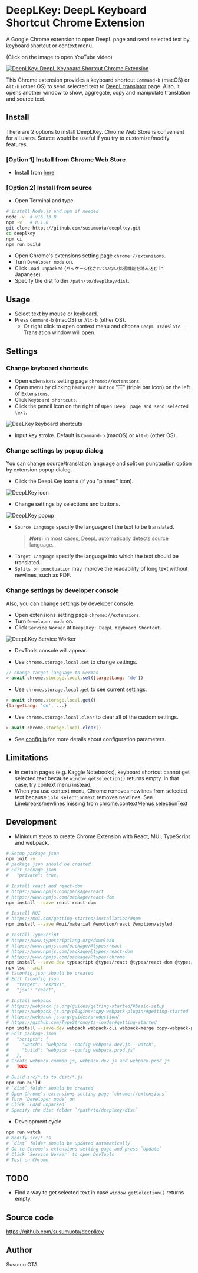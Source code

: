 # DeepLKey: DeepL Keyboard Shortcut Chrome Extension

A Google Chrome extension to open DeepL page and send selected text by keyboard shortcut or context menu.

(Click on the image to open YouTube video)

[![DeepLKey: DeepL Keyboard Shortcut Chrome Extension](https://user-images.githubusercontent.com/1632335/145706991-cc6fd338-ed61-40c2-bf55-208a42f26f4e.gif)](https://www.youtube.com/watch?v=8mT0asEwVAU "DeepLKey: DeepL Keyboard Shortcut Chrome Extension")

This Chrome extension provides a keyboard shortcut `Command-b` (macOS) or `Alt-b` (other OS) to send selected text to [DeepL translator](https://www.deepl.com/translator) page. Also, it opens another window to show, aggregate, copy and manipulate translation and source text.

## Install

There are 2 options to install DeepLKey. Chrome Web Store is convenient for all users. Source would be useful if you try to customize/modify features.

### [Option 1] Install from Chrome Web Store
- Install from [here](https://chrome.google.com/webstore/detail/deeplkey-deepl-keyboard-s/ompicphdlcomhddpfbpnhnejhkheeagf)

### [Option 2] Install from source

- Open Terminal and type

```sh
# install Node.js and npm if needed
node -v  # v16.13.0
npm -v   # 8.1.0
git clone https://github.com/susumuota/deeplkey.git
cd deeplkey
npm ci
npm run build
```

- Open Chrome's extensions setting page `chrome://extensions`.
- Turn `Developer mode` on.
- Click `Load unpacked` (`パッケージ化されていない拡張機能を読み込む` in Japanese).
- Specify the dist folder `/path/to/deeplkey/dist`.

## Usage

- Select text by mouse or keyboard.
- Press `Command-b` (macOS) or `Alt-b` (other OS).
  - Or right click to open context menu and choose `DeepL Translate`.
− Translation window will open.

## Settings

### Change keyboard shortcuts

- Open extensions setting page `chrome://extensions`.
- Open menu by clicking `hamburger button` "☰" (triple bar icon) on the left of `Extensions`.
- Click `Keyboard shortcuts`.
- Click the pencil icon on the right of `Open DeepL page and send selected text`.

![DeeLKey keyboard shortcuts](https://user-images.githubusercontent.com/1632335/145688563-1af4bf22-9664-48cf-bc1a-cd5e58073a2b.png)

- Input key stroke. Default is `Command-b` (macOS) or `Alt-b` (other OS).

### Change settings by popup dialog

You can change source/translation language and split on punctuation option by extension popup dialog.

- Click the DeepLKey icon `D` (if you "pinned" icon).

![DeepLKey icon](https://user-images.githubusercontent.com/1632335/118349094-8a472f00-b589-11eb-9186-331f81dc0f77.png)

- Change settings by selections and buttons.

![DeepLKey popup](https://user-images.githubusercontent.com/1632335/145688416-5728655e-b4bc-4eb2-84e8-98252f0eb6a5.png)

  - `Source Language` specify the language of the text to be translated.
    > **_Note:_** in most cases, DeepL automatically detects source language.
  - `Target Language` specify the language into which the text should be translated.
  - `Splits on punctuation` may improve the readability of long text without newlines, such as PDF.

### Change settings by developer console

Also, you can change settings by developer console.

- Open extensions setting page `chrome://extensions`.
- Turn `Developer mode` on.
- Click `Service Worker` at `DeepLKey: DeepL Keyboard Shortcut`.

![DeepLKey Service Worker](https://user-images.githubusercontent.com/1632335/118350402-67207d80-b591-11eb-8c90-1adcb4c7ef8d.png)

- DevTools console will appear.

- Use `chrome.storage.local.set` to change settings.

```javascript
// change target language to German
> await chrome.storage.local.set({targetLang: 'de'})
```

- Use `chrome.storage.local.get` to see current settings.

```javascript
> await chrome.storage.local.get()
{targetLang: 'de', ...}
```

- Use `chrome.storage.local.clear` to clear all of the custom settings.

```javascript
> await chrome.storage.local.clear()
```

- See [config.js](https://github.com/susumuota/deeplkey/blob/main/config.js) for more details about configuration parameters.

## Limitations

- In certain pages (e.g. Kaggle Notebooks), keyboard shortcut cannot get selected text because `window.getSelection()` returns empty. In that case, try context menu instead.
- When you use context menu, Chrome removes newlines from selected text because `info.selectionText` removes newlines. See [Linebreaks/newlines missing from chrome.contextMenus selectionText](https://bugs.chromium.org/p/chromium/issues/detail?id=116429)

## Development

- Minimum steps to create Chrome Extension with React, MUI, TypeScript and webpack.

```sh
# Setup package.json
npm init -y
# package.json should be created
# Edit package.json
#   "private": true,

# Install react and react-dom
# https://www.npmjs.com/package/react
# https://www.npmjs.com/package/react-dom
npm install --save react react-dom

# Install MUI
# https://mui.com/getting-started/installation/#npm
npm install --save @mui/material @emotion/react @emotion/styled

# Install TypeScript
# https://www.typescriptlang.org/download
# https://www.npmjs.com/package/@types/react
# https://www.npmjs.com/package/@types/react-dom
# https://www.npmjs.com/package/@types/chrome
npm install --save-dev typescript @types/react @types/react-dom @types/chrome
npx tsc --init
# tsconfig.json should be created
# Edit tsconfig.json
#   "target": "es2021",
#   "jsx": "react",

# Install webpack
# https://webpack.js.org/guides/getting-started/#basic-setup
# https://webpack.js.org/plugins/copy-webpack-plugin/#getting-started
# https://webpack.js.org/guides/production/
# https://github.com/TypeStrong/ts-loader#getting-started
npm install --save-dev webpack webpack-cli webpack-merge copy-webpack-plugin ts-loader
# Edit package.json
#   "scripts": {
#     "watch": "webpack --config webpack.dev.js --watch",
#     "build": "webpack --config webpack.prod.js"
#   },
# Create webpack.common.js, webpack.dev.js and webpack.prod.js
#   TODO

# Build src/*.ts to dist/*.js
npm run build
# `dist` folder should be created
# Open Chrome's extensions setting page `chrome://extensions`
# Turn `Developer mode` on
# Click `Load unpacked`
# Specify the dist folder `/path/to/deeplkey/dist`
```

- Development cycle

```sh
npm run watch
# Modify src/*.ts
# `dist` folder should be updated automatically
# Go to Chrome's extensions setting page and press `Update`
# Click `Service Worker` to open DevTools
# Test on Chrome
```

## TODO

- Find a way to get selected text in case `window.getSelection()` returns empty.

## Source code

https://github.com/susumuota/deeplkey

## Author

Susumu OTA

